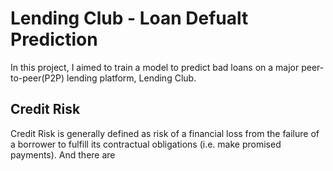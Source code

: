 # Lending Club - Loan Defualt Prediction 
In this project, I aimed to train a model to predict bad loans on a major peer-to-peer(P2P) lending platform, Lending Club. 
## Credit Risk 
Credit Risk is generally defined as risk of a financial loss from the failure of a borrower to fulfill its contractual obligations 
(i.e. make promised payments).
And there are 
